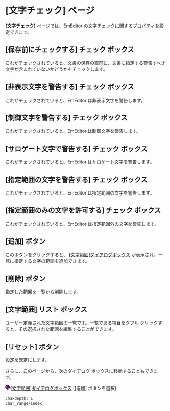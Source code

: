 # \[文字チェック\] ページ

**\[文字チェック\]** ページでは、EmEditor の文字チェックに関するプロパティを設定できます。

## \[保存前にチェックする\] チェック ボックス

これがチェックされていると、文書の保存の直前に、文書に指定する警告すべき文字が含まれていないかどうかをチェックします。

## \[非表示文字を警告する\] チェック ボックス

これがチェックされていると、EmEditor は非表示文字を警告します。

## \[制御文字を警告する\] チェック ボックス

これがチェックされていると、EmEditor は制御文字を警告します。

## \[サロゲート文字で警告する\] チェック ボックス

これがチェックされていると、EmEditor はサロゲート文字を警告します。

## \[指定範囲の文字を警告する\] チェック ボックス

これがチェックされていると、EmEditor は指定範囲の文字を警告します。

## \[指定範囲のみの文字を許可する\] チェック ボックス

これがチェックされていると、EmEditor は指定範囲外の文字を警告します。

## \[追加\] ボタン

このボタンをクリックすると、 [\[文字範囲\]ダイアログボックス](char_range/index) が表示され、一覧に指定する文字の範囲を追加できます。

## \[削除\] ボタン

指定した範囲を一覧から削除します。

## \[文字範囲\] リスト ボックス

ユーザー定義された文字範囲の一覧です。一覧である項目をダブル クリックすると、その選択された範囲を編集することができます。

## \[リセット\] ボタン

設定を既定にします。

さらに、このページから、次のダイアログ ボックスに移動することもできます。

![](../../../images/b.gif)[\[文字範囲\]ダイアログボックス](char_range/index) (\[追加\]
ボタンを選択)


```{toctree}
:maxdepth: 1
char_range/index
```
